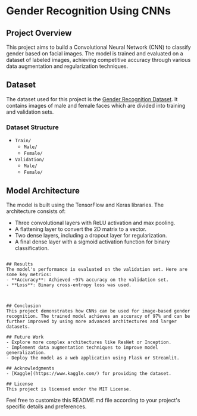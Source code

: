 # Gender Recognition Using CNNs

## Project Overview
This project aims to build a Convolutional Neural Network (CNN) to classify gender based on facial images. The model is trained and evaluated on a dataset of labeled images, achieving competitive accuracy through various data augmentation and regularization techniques.

## Dataset
The dataset used for this project is the [Gender Recognition Dataset](https://www.kaggle.com/datasets/divanshu22/gender-recognition-dataset). It contains images of male and female faces which are divided into training and validation sets.

### Dataset Structure
- `Train/`
  - `Male/`
  - `Female/`
- `Validation/`
  - `Male/`
  - `Female/`

## Model Architecture
The model is built using the TensorFlow and Keras libraries. The architecture consists of:
- Three convolutional layers with ReLU activation and max pooling.
- A flattening layer to convert the 2D matrix to a vector.
- Two dense layers, including a dropout layer for regularization.
- A final dense layer with a sigmoid activation function for binary classification.
```

## Results
The model's performance is evaluated on the validation set. Here are some key metrics:
- **Accuracy**: Achieved ~97% accuracy on the validation set.
- **Loss**: Binary cross-entropy loss was used.



## Conclusion
This project demonstrates how CNNs can be used for image-based gender recognition. The trained model achieves an accuracy of 97% and can be further improved by using more advanced architectures and larger datasets.

## Future Work
- Explore more complex architectures like ResNet or Inception.
- Implement data augmentation techniques to improve model generalization.
- Deploy the model as a web application using Flask or Streamlit.

## Acknowledgments
- [Kaggle](https://www.kaggle.com/) for providing the dataset.

## License
This project is licensed under the MIT License.
```

Feel free to customize this README.md file according to your project's specific details and preferences.